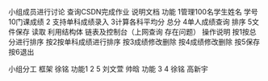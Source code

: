 小组成员进行讨论 查询CSDN完成作业
说明文档
功能
1管理100名学生姓名 学号 10门课成绩
2 支持单科成绩录入
3计算各科平均分 总分 
4单人成绩查询 排序
5文件保存 读取
利用结构体 链表及控制台（上网查询 存在问题）
操作说明
按1按总分进行排序
按2按单科成绩进行排序
按3成绩修改删除
按4成绩修改删除
按5保存
按6退出

小组分工
框架 徐铭
功能1 2 5 刘文萱 帅晗
功能 3 4 徐铭 高新宇

